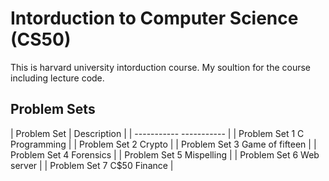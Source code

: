 # Intorduction to Computer Science (CS50)
This is harvard university intorduction course.
My soultion for the course including lecture code.
## Problem Sets
| Problem Set   | Description      |
| -----------     -----------      |
| Problem Set 1   C Programming    |
| Problem Set 2   Crypto           |
| Problem Set 3   Game of fifteen  |
| Problem Set 4   Forensics        |
| Problem Set 5   Mispelling       |
| Problem Set 6   Web server       |
| Problem Set 7   C$50 Finance     |
